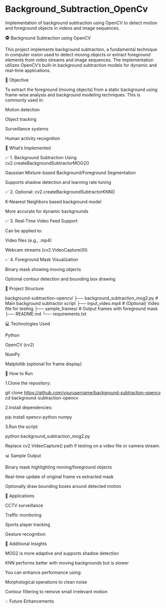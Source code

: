 # Background_Subtraction_OpenCv
Implementation of background subtraction using OpenCV to detect motion and foreground objects in videos and image sequences.


🕵️ Background Subtraction using OpenCV


This project implements background subtraction, a fundamental technique in computer vision used to detect moving objects or extract foreground elements from video streams and image sequences. 
 The implementation utilizes OpenCV’s built-in background subtraction models for dynamic and real-time applications.

🎯 Objective


To extract the foreground (moving objects) from a static background using frame-wise analysis and background modeling techniques. This is commonly used in:


Motion detection

Object tracking

Surveillance systems

Human activity recognition


📂 What’s Implemented

✅ 1. Background Subtraction Using cv2.createBackgroundSubtractorMOG2()

Gaussian Mixture-based Background/Foreground Segmentation

Supports shadow detection and learning rate tuning


✅ 2. Optional: cv2.createBackgroundSubtractorKNN()

K-Nearest Neighbors based background model

More accurate for dynamic backgrounds


✅ 3. Real-Time Video Feed Support

Can be applied to:

Video files (e.g., .mp4)

Webcam streams (cv2.VideoCapture(0))


✅ 4. Foreground Mask Visualization

Binary mask showing moving objects

Optional contour detection and bounding box drawing


📁 Project Structure


background-subtraction-opencv/
├── background_subtraction_mog2.py         # Main background subtractor script
├── input_video.mp4                        # (Optional) Video file for testing
├── sample_frames/                         # Output frames with foreground mask
├── README.md
└── requirements.txt




💻 Technologies Used

Python

OpenCV (cv2)

NumPy

Matplotlib (optional for frame display)


🚀 How to Run

1.Clone the repository:


git clone https://github.com/yourusername/background-subtraction-opencv
cd background-subtraction-opencv


2.Install dependencies:


pip install opencv-python numpy


3.Run the script:


python background_subtraction_mog2.py


Replace cv2.VideoCapture() path if testing on a video file or camera stream.



📊 Sample Output


Binary mask highlighting moving/foreground objects

Real-time update of original frame vs extracted mask

Optionally draw bounding boxes around detected motion



🌟 Applications


CCTV surveillance

Traffic monitoring

Sports player tracking

Gesture recognition


🧠 Additional Insights

MOG2 is more adaptive and supports shadow detection

KNN performs better with moving backgrounds but is slower

You can enhance performance using:

Morphological operations to clean noise

Contour filtering to remove small irrelevant motion



💡 Future Enhancements
